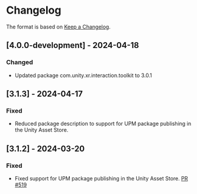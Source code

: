 # Changelog

The format is based on [Keep a Changelog](https://keepachangelog.com/en/1.1.0/).

## [4.0.0-development] - 2024-04-18

### Changed

* Updated package com.unity.xr.interaction.toolkit to 3.0.1

## [3.1.3] - 2024-04-17

### Fixed

* Reduced package description to support for UPM package publishing in the Unity Asset Store.

## [3.1.2] - 2024-03-20

### Fixed

* Fixed support for UPM package publishing in the Unity Asset Store. [PR #519](https://github.com/MixedRealityToolkit/MixedRealityToolkit-Unity/pull/519)
